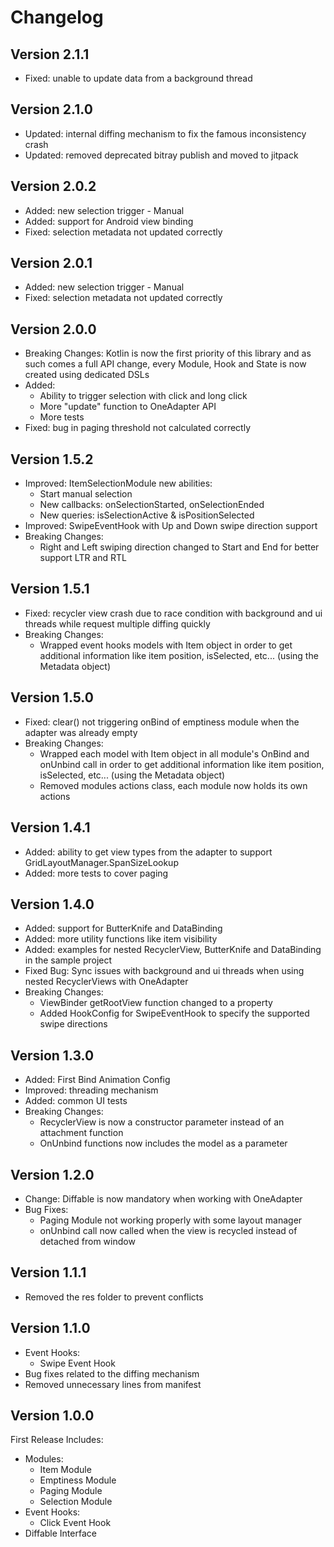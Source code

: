 Changelog
=========

Version 2.1.1
-------------
* Fixed: unable to update data from a background thread

Version 2.1.0
-------------
* Updated: internal diffing mechanism to fix the famous inconsistency crash
* Updated: removed deprecated bitray publish and moved to jitpack

Version 2.0.2
-------------
* Added: new selection trigger - Manual
* Added: support for Android view binding
* Fixed: selection metadata not updated correctly

Version 2.0.1
-------------
* Added: new selection trigger - Manual
* Fixed: selection metadata not updated correctly

Version 2.0.0
-------------
* Breaking Changes: Kotlin is now the first priority of this library and as such comes a full API change, every Module, Hook and State is now created using dedicated DSLs
* Added:
    * Ability to trigger selection with click and long click
    * More "update" function to OneAdapter API
    * More tests
* Fixed: bug in paging threshold not calculated correctly

Version 1.5.2
-------------
* Improved: ItemSelectionModule new abilities:
    * Start manual selection
    * New callbacks: onSelectionStarted, onSelectionEnded
    * New queries: isSelectionActive & isPositionSelected
* Improved: SwipeEventHook with Up and Down swipe direction support
* Breaking Changes:
    * Right and Left swiping direction changed to Start and End for better support LTR and RTL

Version 1.5.1
-------------
* Fixed: recycler view crash due to race condition with background and ui threads while request multiple diffing quickly
* Breaking Changes:
    * Wrapped event hooks models with Item object in order to get additional information like item position, isSelected, etc... (using the Metadata object)


Version 1.5.0
-------------
* Fixed: clear() not triggering onBind of emptiness module when the adapter was already empty
* Breaking Changes: 
    * Wrapped each model with Item object in all module's OnBind and onUnbind call in order to get additional information like item position, isSelected, etc... (using the Metadata object) 
    * Removed modules actions class, each module now holds its own actions


Version 1.4.1
-------------
* Added: ability to get view types from the adapter to support GridLayoutManager.SpanSizeLookup
* Added: more tests to cover paging


Version 1.4.0
-------------
* Added: support for ButterKnife and DataBinding
* Added: more utility functions like item visibility
* Added: examples for nested RecyclerView, ButterKnife and DataBinding in the sample project
* Fixed Bug: Sync issues with background and ui threads when using nested RecyclerViews with OneAdapter
* Breaking Changes: 
    * ViewBinder getRootView function changed to a property
    * Added HookConfig for SwipeEventHook to specify the supported swipe directions


Version 1.3.0
-------------
* Added: First Bind Animation Config
* Improved: threading mechanism
* Added: common UI tests
* Breaking Changes: 
    * RecyclerView is now a constructor parameter instead of an attachment function
    * OnUnbind functions now includes the model as a parameter


Version 1.2.0
-------------
* Change: Diffable is now mandatory when working with OneAdapter
* Bug Fixes:
    * Paging Module not working properly with some layout manager
    * onUnbind call now called when the view is recycled instead of detached from window


Version 1.1.1
-------------
* Removed the res folder to prevent conflicts


Version 1.1.0
-------------
* Event Hooks:
	* Swipe Event Hook
* Bug fixes related to the diffing mechanism
* Removed unnecessary lines from manifest


Version 1.0.0
-------------
First Release Includes:
* Modules:
	* Item Module
	* Emptiness Module
	* Paging Module
	* Selection Module
* Event Hooks:
	* Click Event Hook
* Diffable Interface
